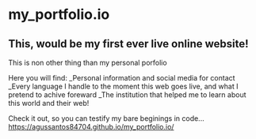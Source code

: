 # my_portfolio.io

## This, would be my first ever live online website!
This is non other thing than my personal porfolio

Here you will find:
_Personal information and social media for contact
_Every language I handle to the moment this web goes live, and what I pretend to achive foreward
_The institution that helped me to learn about this world and their web!

Check it out, so you can testify my bare beginings in code... https://agussantos84704.github.io/my_portfolio.io/
